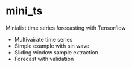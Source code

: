 # mini_ts

Minialist time series forecasting with Tensorflow

- Multivairate time series
- Simple example with sin wave
- Sliding window sample extraction
- Forecast with validation
